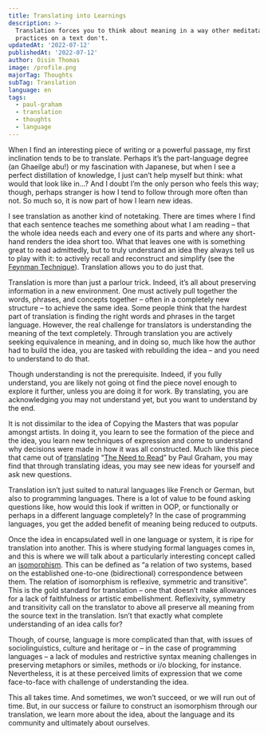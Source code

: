 ```yaml
---
title: Translating into Learnings
description: >-
  Translation forces you to think about meaning in a way other meditatative
  practices on a text don't.
updatedAt: '2022-07-12'
publishedAt: '2022-07-12'
author: Oisín Thomas
image: /profile.png
majorTag: Thoughts
subTag: Translation
language: en
tags:
  - paul-graham
  - translation
  - thoughts
  - language
---
```


When I find an interesting piece of writing or a powerful passage, my first inclination tends to be to translate. Perhaps it’s the part-language degree (an Ghaeilge abu!) or my fascination with Japanese, but when I see a perfect distillation of knowledge, I just can’t help myself but think: what would that look like in…? And I doubt I’m the only person who feels this way; though, perhaps stranger is how I tend to follow through more often than not. So much so, it is now part of how I learn new ideas.

I see translation as another kind of notetaking. There are times where I find that each sentence teaches me something about what I am reading – that the whole idea needs each and every one of its parts and where any short-hand renders the idea short too. What that leaves one with is something great to read admittedly, but to truly understand an idea they always tell us to play with it: to actively recall and reconstruct and simplify (see the [Feynman Technique](https://fs.blog/feynman-technique/)). Translation allows you to do just that.

Translation is more than just a parlour trick. Indeed, it’s all about preserving information in a new environment. One must actively pull together the words, phrases, and concepts together – often in a completely new structure – to achieve the same idea. Some people think that the hardest part of translation is finding the right words and phrases in the target language. However, the real challenge for translators is understanding the meaning of the text completely. Through translation you are actively seeking equivalence in meaning, and in doing so, much like how the author had to build the idea, you are tasked with rebuilding the idea – and you need to understand to do that.

Though understanding is not the prerequisite. Indeed, if you fully understand, you are likely not going ot find the piece novel enough to explore it further, unless you are doing it for work. By translating, you are acknowledging you may not understand yet, but you want to understand by the end.

It is not dissimilar to the idea of Copying the Masters that was popular amongst artists. In doing it, you learn to see the formation of the piece and the idea, you learn new techniques of expression and come to understand why decisions were made in how it was all constructed. Much like this piece that came out of [translating](https://oisinthomas.com/blog/an-ga-a-bheith-a-leamh) “[The Need to Read](http://paulgraham.com/read.html)” by Paul Graham, you may find that through translating ideas, you may see new ideas for yourself and ask new questions.

Translation isn’t just suited to natural languages like French or German, but also to programming languages. There is a lot of value to be found asking questions like, how would this look if written in OOP, or functionally or perhaps in a different language completely? In the case of programming languages, you get the added benefit of meaning being reduced to outputs.

Once the idea in encapsulated well in one language or system, it is ripe for translation into another. This is where studying formal languages comes in, and this is where we will talk about a particularly interesting concept called an [isomorphism](https://en.wikipedia.org/wiki/Isomorphism). This can be defined as “a relation of two systems, based on the established one-to-one (bidirectional) correspondence between them. The relation of isomorphism is reflexive, symmetric and transitive”. This is the gold standard for translation – one that doesn’t make allowances for a lack of faithfulness or artistic embellishment. Reflexivity, symmetry and transitivity call on the translator to above all preserve all meaning from the source text in the translation. Isn’t that exactly what complete understanding of an idea calls for?

Though, of course, language is more complicated than that, with issues of sociolinguistics, culture and heritage or – in the case of programming languages – a lack of modules and restrictive syntax meaning challenges in preserving metaphors or similes, methods or i/o blocking, for instance. Nevertheless, it is at these perceived limits of expression that we come face-to-face with challenge of understanding the idea.

This all takes time. And sometimes, we won’t succeed, or we will run out of time. But, in our success or failure to construct an isomorphism through our translation, we learn more about the idea, about the language and its community and ultimately about ourselves.
